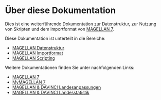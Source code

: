 # Über diese Dokumentation

Dies ist eine weiterführende Dokumentation zur Datenstruktur, zur Nutzung von Skripten und dem Importformat von [MAGELLAN 7](https://doc.magellan7.stueber.de/).

Diese Dokumentation ist unterteilt in die Bereiche:

* [MAGELLAN Datenstruktur](datenstruktur/index.md)
* [MAGELLAN Importformat](importe/index.md)
* [MAGELLAN Scripting](scripting/index.md)

Weitere Dokumentationen finden Sie unter nachfolgenden Links:

* [MAGELLAN 7](https://doc.MAGELLAN7.stueber.de)
* [MyMAGELLAN 7](https://doc.myMAGELLAN7.stueber.de)
* [MAGELLAN & DAVINCI Landesanpassungen](https://doc.la.stueber.de)
* [MAGELLAN & DAVINCI Landesstatistik](https://doc.ls.stueber.de)
